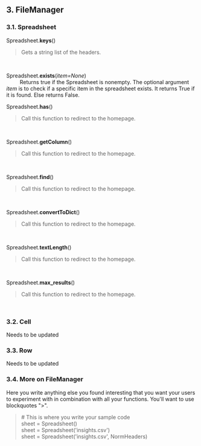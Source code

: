 ## 3. FileManager
### 3.1. Spreadsheet

Spreadsheet.**keys**()<br/>
>Gets a string list of the headers.
<br/>

Spreadsheet.**exists**(*item=None*)<br/>
$\qquad$ Returns true if the Spreadsheet is nonempty. The optional
argument *item* is to check if a specific item in the spreadsheet
exists. It returns True if it is found. Else returns False.
<br/>

Spreadsheet.**has**()<br/>
> Call this function to redirect to the homepage.
<br/>

Spreadsheet.**getColumn**()<br/>
> Call this function to redirect to the homepage.
<br/>

Spreadsheet.**find**()<br/>
> Call this function to redirect to the homepage.
<br/>


Spreadsheet.**convertToDict**()<br/>
> Call this function to redirect to the homepage.
<br/>


Spreadsheet.**textLength**()<br/>
> Call this function to redirect to the homepage.
<br/>


Spreadsheet.**max_results**()<br/>
> Call this function to redirect to the homepage.
<br/>

### 3.2. Cell
Needs to be updated


### 3.3. Row
Needs to be updated


### 3.4. More on FileManager
Here you write anything else you found interesting that
you want your users to experiment with in combination with
all your functions. You'll want to use blockquotes ">".
> \# This is where you write your sample code   
> sheet = Spreadsheet()  
> sheet = Spreadsheet('insights.csv')  
> sheet = Spreadsheet('insights.csv', NormHeaders)  